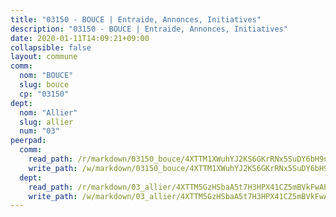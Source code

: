 ```yaml
---
title: "03150 - BOUCE | Entraide, Annonces, Initiatives"
description: "03150 - BOUCE | Entraide, Annonces, Initiatives"
date: 2020-01-11T14:09:21+09:00
collapsible: false
layout: commune
comm:
  nom: "BOUCE"
  slug: bouce
  cp: "03150"
dept:
  nom: "Allier"
  slug: allier
  num: "03"
peerpad:
  comm:
    read_path: /r/markdown/03150_bouce/4XTTM1XWuhYJ2KS6GKrRNx5SuDY6bH9nrSu7CTKFc8AcyJJYk
    write_path: /w/markdown/03150_bouce/4XTTM1XWuhYJ2KS6GKrRNx5SuDY6bH9nrSu7CTKFc8AcyJJYk-K3TgUAeGxRngytWFYjKCBhoCsBwE7WFjRzxBfV7bzPj55RW98WjQFGiqtoHjov6uR1vwPNRzJadKFxG37sy5bcimvWtZVfbsTpFe6nuAmBPpo19X7ZqgVH7uve5BvU4MRxDA9xRa
  dept:
    read_path: /r/markdown/03_allier/4XTTM5GzHSbaA5t7H3HPX41CZ5mBVkFwAP4hDd5RoBY2JsEAy
    write_path: /w/markdown/03_allier/4XTTM5GzHSbaA5t7H3HPX41CZ5mBVkFwAP4hDd5RoBY2JsEAy-K3TgTfK63S9nh1XDKRdQM5CC7MJ5PWSrKVUCPKbSrFQ3cakeCH8tQGdUR9DTAz4uGC38FSNg947MKdwTpPPt11GSCbnkNPZdBTNtwdL7kw34FMS1ADZJRkGgd1Xx6qPUaEUtuBP3
---
```


